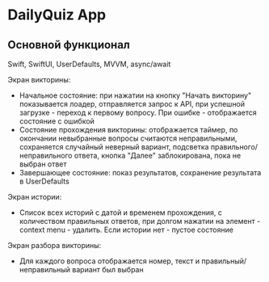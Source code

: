 # DailyQuiz App

## Основной функционал

Swift, SwiftUI, UserDefaults, MVVM, async/await

Экран викторины:
- Начальное состояние: при нажатии на кнопку "Начать викторину" показывается лоадер, отправляется запрос к API, при успешной загрузке - переход к первому вопросу. При ошибке - отображается состояние с ошибкой
- Состояние прохождения викторины: отображается таймер, по окончании невыбранные вопросы считаются неправильными, сохраняется случайный неверный вариант, подсветка правильного/неправильного ответа, кнопка "Далее" заблокирована, пока не выбран ответ
- Завершающее состояние: показ результатов, сохранение результата в UserDefaults

Экран истории:
- Список всех историй с датой и временем прохождения, с количеством правильных ответов, при долгом нажатии на элемент - context menu - удалить. Если истории нет - пустое состояние

Экран разбора викторины:
- Для каждого вопроса отображается номер, текст и правильный/неправильный вариант был выбран
